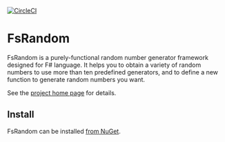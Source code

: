 [![CircleCI](https://circleci.com/gh/kos59125/FsRandom.svg?style=svg)](https://circleci.com/gh/kos59125/FsRandom)

FsRandom
========

FsRandom is a purely-functional random number generator framework designed for F# language.
It helps you to obtain a variety of random numbers to use more than ten predefined generators,
and to define a new function to generate random numbers you want.

See the [project home page](https://kos59125.github.io/FsRandom/) for details.

Install
-------

FsRandom can be installed [from NuGet](https://www.nuget.org/packages/FsRandom/).
